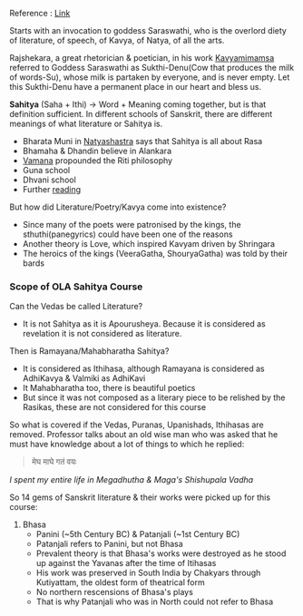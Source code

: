 Reference : [Link](https://www.youtube.com/watch?v=RRvpEdikcHI&list=PLlNdduOe1pp3ORnlKtQTQ7joq9G-HmTtJ&index=1&t=3453s)

Starts with an invocation to goddess Saraswathi, who is the overlord diety of literature, of speech, of Kavya, of Natya, of all the arts. 

Rajshekara, a great rhetorician & poetician, in his work [Kavyamimamsa](https://www.wisdomlib.org/hinduism/essay/kavyamimamsa-of-rajasekhara-study) referred to Goddess Saraswathi as Sukthi-Denu(Cow that produces the milk of words-Su), whose milk is partaken by everyone, and is never empty. Let this Sukthi-Denu have a permanent place in our heart and bless us.

**Sahitya** (Saha + Ithi) -> Word + Meaning coming together, but is that definition sufficient. In different schools of Sanskrit, there are different meanings of what literature or Sahitya is.
* Bharata Muni in [Natyashastra](https://www.wisdomlib.org/hinduism/book/the-natyashastra) says that Sahitya is all about Rasa
* Bhamaha & Dhandin believe in Alankara
* [Vamana](https://en.wikipedia.org/wiki/Acharya_Vamana) propounded the Riti philosophy
* Guna school
* Dhvani school
* Further [reading](https://nivedita2015.wordpress.com/2016/07/12/history-of-sanskrit-poetics-short-notes/)

But how did Literature/Poetry/Kavya come into existence?
* Since many of the poets were patronised by the kings, the sthuthi(panegyrics) could have been one of the reasons
* Another theory is Love, which inspired Kavyam driven by Shringara
* The heroics of the kings (VeeraGatha, ShouryaGatha) was told by their bards

### Scope of OLA Sahitya Course

Can the Vedas be called Literature?
* It is not Sahitya as it is Apourusheya. Because it is considered as revelation it is not considered as literature.

Then is Ramayana/Mahabharatha Sahitya?
* It is considered as Ithihasa, although Ramayana is considered as AdhiKavya & Valmiki as AdhiKavi
* It Mahabharatha too, there is beautiful poetics
* But since it was not composed as a literary piece to be relished by the Rasikas, these are not considered for this course

So what is covered if the Vedas, Puranas, Upanishads, Ithihasas are removed. Professor talks about an old wise man who was asked that he must have knowledge about a lot of things to which he replied:

> मेघ माघे गतं वयः

*I spent my entire life in Megadhutha & Maga's Shishupala Vadha*

So 14 gems of Sanskrit literature & their works were picked up for this course:
1. Bhasa
   * Panini (~5th Century BC) & Patanjali (~1st Century BC)
   * Patanjali refers to Panini, but not Bhasa
   * Prevalent theory is that Bhasa's works were destroyed as he stood up against the Yavanas after the time of Itihasas
   * His work was preserved in South India by Chakyars through Kutiyattam, the oldest form of theatrical form
   * No northern rescensions of Bhasa's plays
   * That is why Patanjali who was in North could not refer to Bhasa
  
  


